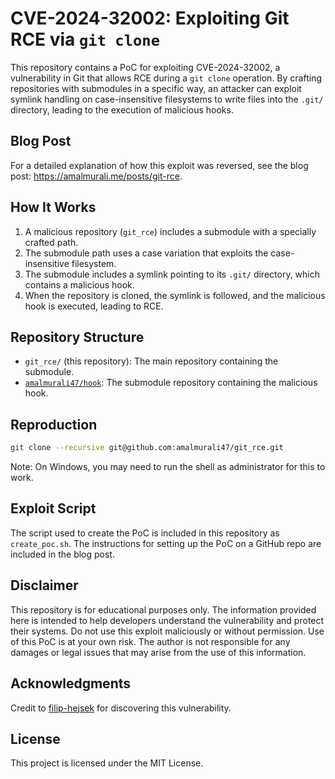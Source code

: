 # CVE-2024-32002: Exploiting Git RCE via `git clone`

This repository contains a PoC for exploiting CVE-2024-32002, a vulnerability in Git that allows RCE during a `git clone` operation. By crafting repositories with submodules in a specific way, an attacker can exploit symlink handling on case-insensitive filesystems to write files into the `.git/` directory, leading to the execution of malicious hooks.

## Blog Post
For a detailed explanation of how this exploit was reversed, see the blog post: <https://amalmurali.me/posts/git-rce>.


## How It Works
1. A malicious repository (`git_rce`) includes a submodule with a specially crafted path.
2. The submodule path uses a case variation that exploits the case-insensitive filesystem.
3. The submodule includes a symlink pointing to its `.git/` directory, which contains a malicious hook.
4. When the repository is cloned, the symlink is followed, and the malicious hook is executed, leading to RCE.

## Repository Structure

- `git_rce/` (this repository): The main repository containing the submodule.
- [`amalmurali47/hook`](https://github.com/amalmurali47/hook): The submodule repository containing the malicious hook.

## Reproduction
```bash
git clone --recursive git@github.com:amalmurali47/git_rce.git
```

Note: On Windows, you may need to run the shell as administrator for this to work.

## Exploit Script

The script used to create the PoC is included in this repository as `create_poc.sh`. The instructions for setting up the PoC on a GitHub repo are included in the blog post.

## Disclaimer

This repository is for educational purposes only. The information provided here is intended to help developers understand the vulnerability and protect their systems. Do not use this exploit maliciously or without permission. Use of this PoC is at your own risk. The author is not responsible for any damages or legal issues that may arise from the use of this information.

## Acknowledgments

Credit to [filip-hejsek](https://github.com/filip-hejsek) for discovering this vulnerability. 

## License

This project is licensed under the MIT License.

